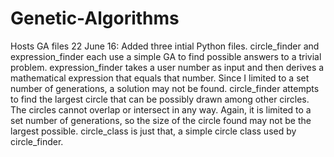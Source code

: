 # Genetic-Algorithms
Hosts GA files
22 June 16:  Added three intial Python files. circle_finder and expression_finder each use a simple GA to find possible answers to a trivial problem.  expression_finder takes a user number as input and then derives a mathematical expression that equals that number.  Since I limited to a set number of generations, a solution may not be found.  circle_finder attempts to find the largest circle that can be possibly drawn among other circles.  The circles cannot overlap or intersect in any way.  Again, it is limited to a set number of generations, so the size of the circle found may not be the largest possible.  circle_class is just that, a simple circle class used by circle_finder.

